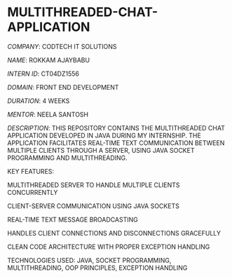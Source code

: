 # MULTITHREADED-CHAT-APPLICATION

*COMPANY*: CODTECH IT SOLUTIONS

*NAME*: ROKKAM AJAYBABU

*INTERN ID*: CT04DZ1556

*DOMAIN*: FRONT END DEVELOPMENT

*DURATION*: 4 WEEKS

*MENTOR*: NEELA SANTOSH

*DESCRIPTION*:
THIS REPOSITORY CONTAINS THE MULTITHREADED CHAT APPLICATION DEVELOPED IN JAVA DURING MY INTERNSHIP.
THE APPLICATION FACILITATES REAL-TIME TEXT COMMUNICATION BETWEEN MULTIPLE CLIENTS THROUGH A SERVER, USING JAVA SOCKET PROGRAMMING AND MULTITHREADING.

KEY FEATURES:

MULTITHREADED SERVER TO HANDLE MULTIPLE CLIENTS CONCURRENTLY

CLIENT-SERVER COMMUNICATION USING JAVA SOCKETS

REAL-TIME TEXT MESSAGE BROADCASTING

HANDLES CLIENT CONNECTIONS AND DISCONNECTIONS GRACEFULLY

CLEAN CODE ARCHITECTURE WITH PROPER EXCEPTION HANDLING

TECHNOLOGIES USED: JAVA, SOCKET PROGRAMMING, MULTITHREADING, OOP PRINCIPLES, EXCEPTION HANDLING
